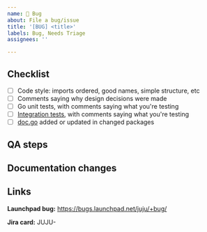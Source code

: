 ```yaml
---
name: 🐞 Bug
about: File a bug/issue
title: '[BUG] <title>'
labels: Bug, Needs Triage
assignees: ''

---
```




<!-- Please ensure all commits in this PR comply with our conventional commits specification -
https://docs.google.com/document/d/1SYUo9G7qZ_jdoVXpUVamS5VCgHmtZ0QA-wZxKoMS-C0 -->

<!-- Why this change is needed and what it does. -->

## Checklist

<!-- If an item is not applicable, use `~strikethrough~`. -->

- [ ] Code style: imports ordered, good names, simple structure, etc
- [ ] Comments saying why design decisions were made
- [ ] Go unit tests, with comments saying what you're testing
- [ ] [Integration tests](https://github.com/juju/juju/tree/main/tests), with comments saying what you're testing
- [ ] [doc.go](https://discourse.charmhub.io/t/readme-in-packages/451) added or updated in changed packages

## QA steps

<!-- Describe steps to verify that the change works. -->

## Documentation changes

<!-- How it affects user workflow (CLI or API). -->

## Links

<!-- Link to all relevant specification, documentation, bug, issue or JIRA card. -->

**Launchpad bug:** https://bugs.launchpad.net/juju/+bug/

**Jira card:** JUJU-

